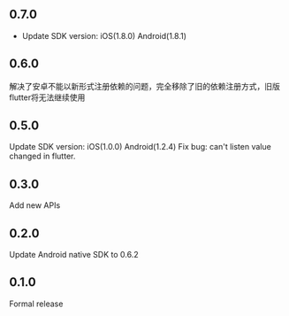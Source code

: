 
## 0.7.0

* Update SDK version: iOS(1.8.0) Android(1.8.1)

## 0.6.0

解决了安卓不能以新形式注册依赖的问题，完全移除了旧的依赖注册方式，旧版flutter将无法继续使用

## 0.5.0
Update SDK version: iOS(1.0.0) Android(1.2.4)
Fix bug: can't listen value changed in flutter.

## 0.3.0
Add new APIs

## 0.2.0
Update Android native SDK to 0.6.2

## 0.1.0
Formal release



